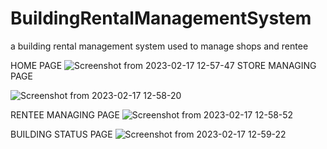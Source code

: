 # BuildingRentalManagementSystem
a building rental management system used to manage shops and rentee

HOME PAGE
![Screenshot from 2023-02-17 12-57-47](https://user-images.githubusercontent.com/54703839/220038172-48e093a7-c30b-497c-bee5-848b8656581f.png)
STORE MANAGING PAGE

![Screenshot from 2023-02-17 12-58-20](https://user-images.githubusercontent.com/54703839/220038334-a19d4057-54fb-4fa1-9858-c9d2e0098283.png)

RENTEE MANAGING PAGE
![Screenshot from 2023-02-17 12-58-52](https://user-images.githubusercontent.com/54703839/220038470-f995dee7-5daf-4941-8719-9690afa8c2c6.png)

BUILDING STATUS PAGE
![Screenshot from 2023-02-17 12-59-22](https://user-images.githubusercontent.com/54703839/220038558-7870c906-c261-4690-b361-ee20ad16fa2b.png)
